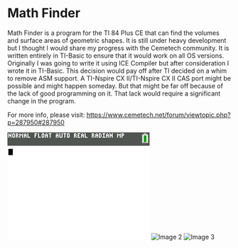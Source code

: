 # Math Finder
Math Finder is a program for the TI 84 Plus CE that can find the volumes and surface areas of geometric shapes. It is still under heavy development but I thought I would share my progress with the Cemetech community. It is written entirely in TI-Basic to ensure that it would work on all OS versions. Originally I was going to write it using ICE Compiler but after consideration I wrote it in TI-Basic. This decision would pay off after TI decided on a whim to remove ASM support. A TI-Nspire CX II/TI-Nspire CX II CAS port might be possible and might happen someday. But that might be far off because of the lack of good programming on it. That lack would require a significant change in the program.

For more info, please visit: https://www.cemetech.net/forum/viewtopic.php?p=287950#287950

![Math Finder](https://github.com/jake01756/Math-Finder/blob/master/Screenshot.png?raw=true)
![Image 2](https://i.imgur.com/k1ypOto.png)
![Image 3](https://i.imgur.com/GDTZtM6.png)
